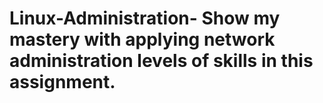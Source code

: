 # Linux-Administration- Show my mastery with applying network administration levels of skills in this assignment.
